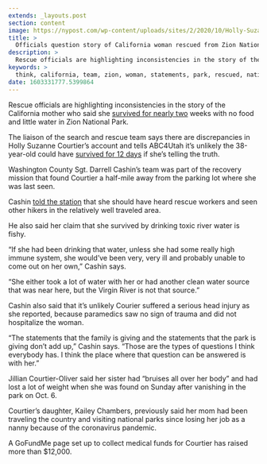 ```yaml
--- 
extends: _layouts.post 
section: content 
image: https://nypost.com/wp-content/uploads/sites/2/2020/10/Holly-SuzanneCourtier.jpg?quality=90&strip=all&w=1200 
title: > 
  Officials question story of California woman rescued from Zion National Park 
description: > 
  Rescue officials are highlighting inconsistencies in the story of the California mother who said she survived for nearly two weeks with no food and little water in Zion National Park.Darrell Cashin’s team was part of the recovery mission that found Courtier a half-mile away from the parking lot where she was last seen.Cashin told the station that she should have heard rescue workers and seen other hikers in the relatively well traveled area.He also said her claim that she survived by drinking toxic river water is fishy.“The statements that the family is giving and the statements that the park is giving don’t add up,” Cashin says. 
keywords: > 
  think, california, team, zion, woman, statements, park, rescued, national, question, lot, officials, unlikely, water, rescue, river, survived 
date: 1603331777.5399864 
--- 
```

<div><p>Rescue officials are highlighting inconsistencies in the story of the California mother who said she <a href="https://nypost.com/2020/10/19/woman-survived-nearly-two-weeks-in-zion-national-park-with-no-food-little-water/">survived for nearly two</a> weeks with no food and little water in Zion National Park.</p>
<p>The liaison of the search and rescue team says there are discrepancies in Holly Suzanne Courtier&#8217;s account and tells ABC4Utah it&#8217;s unlikely the 38-year-old could have <a href="https://nypost.com/2020/10/18/california-woman-found-after-missing-for-two-weeks-in-zion-national-park/">survived for 12 days</a> if she&#8217;s telling the truth.</p>
<p>Washington County Sgt. Darrell Cashin&#8217;s team was part of the recovery mission that found Courtier a half-mile away from the parking lot where she was last seen.</p>
<p>Cashin <a href="https://www.abc4.com/news/southern-utah/sheriffs-sgt-raises-questions-in-zions-missing-person-case-of-holly-courtier/" rel="noopener noreferrer" target="_blank">told the station</a> that she should have heard rescue workers and seen other hikers in the relatively well traveled area.</p>
<p>He also said her claim that she survived by drinking toxic river water is fishy.</p>
<p>&#8220;If she had been drinking that water, unless she had some really high immune system, she would&#8217;ve been very, very ill and probably unable to come out on her own,&#8221; Cashin says.</p>
<p>&#8220;She either took a lot of water with her or had another clean water source that was near here, but the Virgin River is not that source.&#8221;</p>
<p>Cashin also said that it&#8217;s unlikely Courier suffered a serious head injury as she reported, because paramedics saw no sign of trauma and did not hospitalize the woman.</p>
<p>&#8220;The statements that the family is giving and the statements that the park is giving don&#8217;t add up,&#8221; Cashin says. &#8220;Those are the types of questions I think everybody has. I think the place where that question can be answered is with her.&#8221;</p>
<p>Jillian Courtier-Oliver said her sister had &#8220;bruises all over her body&#8221; and had lost a lot of weight when she was found on Sunday after vanishing in the park on Oct. 6.</p>
<p>Courtier&#8217;s daughter, Kailey Chambers, previously said her mom had been traveling the country and visiting national parks since losing her job as a nanny because of the coronavirus pandemic.</p>
<p>A GoFundMe page set up to collect medical funds for Courtier has raised more than $12,000.</p>
			</div>